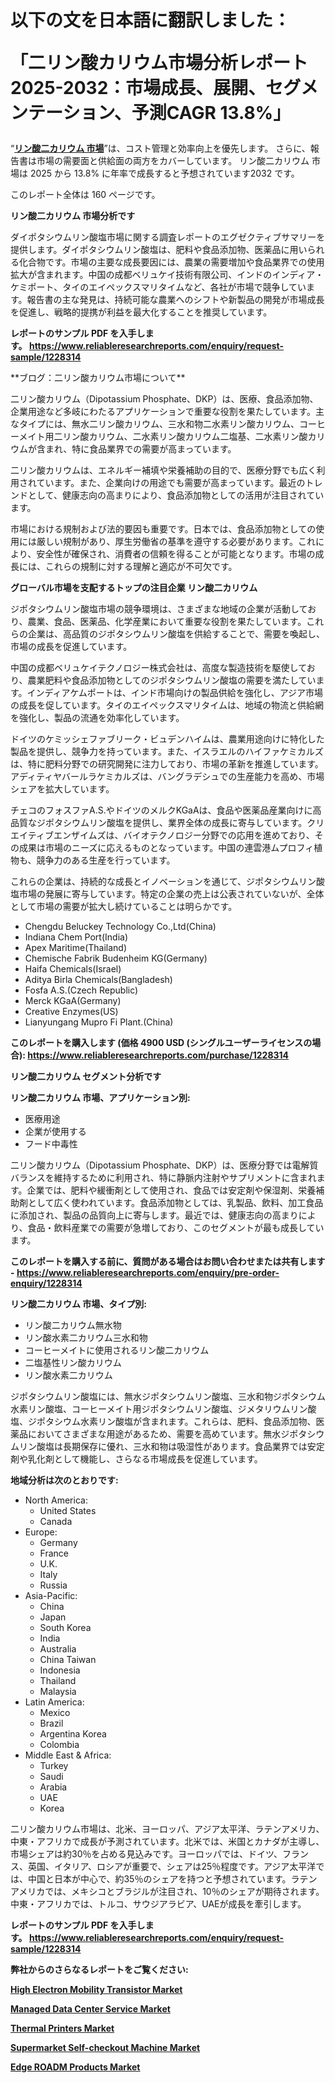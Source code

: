 <p><h1>以下の文を日本語に翻訳しました：

「二リン酸カリウム市場分析レポート 2025-2032：市場成長、展開、セグメンテーション、予測CAGR 13.8%」</h1></p><p>&ldquo;<strong><a href="https://www.reliableresearchreports.com/dipotassium-phosphate-r1228314?utm_campaign=107&utm_medium=9&utm_source=Github&utm_content=ia&utm_term=12012025&utm_id=dipotassium-phosphate">リン酸二カリウム 市場</a></strong>&rdquo;は、コスト管理と効率向上を優先します。 さらに、報告書は市場の需要面と供給面の両方をカバーしています。 リン酸二カリウム 市場は 2025 から 13.8% に年率で成長すると予想されています2032 です。</p>
<p>このレポート全体は 160 ページです。</p>
<p><strong>リン酸二カリウム 市場分析です</strong></p>
<p><p>ダイポタシウムリン酸塩市場に関する調査レポートのエグゼクティブサマリーを提供します。ダイポタシウムリン酸塩は、肥料や食品添加物、医薬品に用いられる化合物です。市場の主要な成長要因には、農業の需要増加や食品業界での使用拡大が含まれます。中国の成都ベリュケイ技術有限公司、インドのインディア・ケミポート、タイのエイペックスマリタイムなど、各社が市場で競争しています。報告書の主な発見は、持続可能な農業へのシフトや新製品の開発が市場成長を促進し、戦略的提携が利益を最大化することを推奨しています。</p></p>
<p><strong>レポートのサンプル PDF を入手します。&nbsp;<a href="https://www.reliableresearchreports.com/enquiry/request-sample/1228314?utm_campaign=107&utm_medium=9&utm_source=Github&utm_content=ia&utm_term=12012025&utm_id=dipotassium-phosphate">https://www.reliableresearchreports.com/enquiry/request-sample/1228314</a></strong></p>
<p><p>**ブログ：二リン酸カリウム市場について**</p><p>二リン酸カリウム（Dipotassium Phosphate、DKP）は、医療、食品添加物、企業用途など多岐にわたるアプリケーションで重要な役割を果たしています。主なタイプには、無水二リン酸カリウム、三水和物二水素リン酸カリウム、コーヒーメイト用二リン酸カリウム、二水素リン酸カリウム二塩基、二水素リン酸カリウムが含まれ、特に食品業界での需要が高まっています。</p><p>二リン酸カリウムは、エネルギー補填や栄養補助の目的で、医療分野でも広く利用されています。また、企業向けの用途でも需要が高まっています。最近のトレンドとして、健康志向の高まりにより、食品添加物としての活用が注目されています。</p><p>市場における規制および法的要因も重要です。日本では、食品添加物としての使用には厳しい規制があり、厚生労働省の基準を遵守する必要があります。これにより、安全性が確保され、消費者の信頼を得ることが可能となります。市場の成長には、これらの規制に対する理解と適応が不可欠です。</p></p>
<p><strong>グローバル市場を支配するトップの注目企業 リン酸二カリウム</strong></p>
<p><p>ジポタシウムリン酸塩市場の競争環境は、さまざまな地域の企業が活動しており、農業、食品、医薬品、化学産業において重要な役割を果たしています。これらの企業は、高品質のジポタシウムリン酸塩を供給することで、需要を喚起し、市場の成長を促進しています。</p><p>中国の成都ベリュケイテクノロジー株式会社は、高度な製造技術を駆使しており、農業肥料や食品添加物としてのジポタシウムリン酸塩の需要を満たしています。インディアケムポートは、インド市場向けの製品供給を強化し、アジア市場の成長を促しています。タイのエイペックスマリタイムは、地域の物流と供給網を強化し、製品の流通を効率化しています。</p><p>ドイツのケミッシェファブリーク・ビュデンハイムは、農業用途向けに特化した製品を提供し、競争力を持っています。また、イスラエルのハイファケミカルズは、特に肥料分野での研究開発に注力しており、市場の革新を推進しています。アディティヤバールラケミカルズは、バングラデシュでの生産能力を高め、市場シェアを拡大しています。</p><p>チェコのフォスファA.S.やドイツのメルクKGaAは、食品や医薬品産業向けに高品質なジポタシウムリン酸塩を提供し、業界全体の成長に寄与しています。クリエイティブエンザイムズは、バイオテクノロジー分野での応用を進めており、その成果は市場のニーズに応えるものとなっています。中国の連雲港ムプロフィ植物も、競争力のある生産を行っています。</p><p>これらの企業は、持続的な成長とイノベーションを通じて、ジポタシウムリン酸塩市場の発展に寄与しています。特定の企業の売上は公表されていないが、全体として市場の需要が拡大し続けていることは明らかです。</p></p>
<p><ul><li>Chengdu Beluckey Technology Co.,Ltd(China)</li><li>Indiana Chem Port(India)</li><li>Apex Maritime(Thailand)</li><li>Chemische Fabrik Budenheim KG(Germany)</li><li>Haifa Chemicals(Israel)</li><li>Aditya Birla Chemicals(Bangladesh)</li><li>Fosfa A.S.(Czech Republic)</li><li>Merck KGaA(Germany)</li><li>Creative Enzymes(US)</li><li>Lianyungang Mupro Fi Plant.(China)</li></ul></p>
<p><strong>このレポートを購入します (価格 4900 USD (シングルユーザーライセンスの場合):&nbsp;<a href="https://www.reliableresearchreports.com/purchase/1228314?utm_campaign=107&utm_medium=9&utm_source=Github&utm_content=ia&utm_term=12012025&utm_id=dipotassium-phosphate">https://www.reliableresearchreports.com/purchase/1228314</a></strong></p>
<p><strong>リン酸二カリウム セグメント分析です</strong></p>
<p><strong>リン酸二カリウム 市場、アプリケーション別:</strong></p>
<p><ul><li>医療用途</li><li>企業が使用する</li><li>フード中毒性</li></ul></p>
<p><p>二リン酸カリウム（Dipotassium Phosphate、DKP）は、医療分野では電解質バランスを維持するために利用され、特に静脈内注射やサプリメントに含まれます。企業では、肥料や緩衝剤として使用され、食品では安定剤や保湿剤、栄養補助剤として広く使われています。食品添加物としては、乳製品、飲料、加工食品に添加され、製品の品質向上に寄与します。最近では、健康志向の高まりにより、食品・飲料産業での需要が急増しており、このセグメントが最も成長しています。</p></p>
<p><strong>このレポートを購入する前に、質問がある場合はお問い合わせまたは共有します - <a href="https://www.reliableresearchreports.com/enquiry/pre-order-enquiry/1228314?utm_campaign=107&utm_medium=9&utm_source=Github&utm_content=ia&utm_term=12012025&utm_id=dipotassium-phosphate">https://www.reliableresearchreports.com/enquiry/pre-order-enquiry/1228314</a></strong></p>
<p><strong>リン酸二カリウム 市場、タイプ別:</strong></p>
<p><ul><li>リン酸二カリウム無水物</li><li>リン酸水素二カリウム三水和物</li><li>コーヒーメイトに使用されるリン酸二カリウム</li><li>二塩基性リン酸カリウム</li><li>リン酸水素二カリウム</li></ul></p>
<p><p>ジポタシウムリン酸塩には、無水ジポタシウムリン酸塩、三水和物ジポタシウム水素リン酸塩、コーヒーメイト用ジポタシウムリン酸塩、ジメタリウムリン酸塩、ジポタシウム水素リン酸塩が含まれます。これらは、肥料、食品添加物、医薬品においてさまざまな用途があるため、需要を高めています。無水ジポタシウムリン酸塩は長期保存に優れ、三水和物は吸湿性があります。食品業界では安定剤や乳化剤として機能し、さらなる市場成長を促進しています。</p></p>
<p><strong>地域分析は次のとおりです:</strong></p>
<p><ul>
    <li>
        North America:
        <ul>
            <li>United States</li>
            <li>Canada</li>
        </ul>
    </li>
    <li>
        Europe:
        <ul>
            <li>Germany</li>
            <li>France</li>
            <li>U.K.</li>
            <li>Italy</li>
            <li>Russia</li>
        </ul>
    </li>
    <li>
        Asia-Pacific:
        <ul>
            <li>China</li>
            <li>Japan</li>
            <li>South Korea</li>
            <li>India</li>
            <li>Australia</li>
            <li>China Taiwan</li>
            <li>Indonesia</li>
            <li>Thailand</li>
            <li>Malaysia</li>
        </ul>
    </li>
    <li>
        Latin America:
        <ul>
            <li>Mexico</li>
            <li>Brazil</li>
            <li>Argentina Korea</li>
            <li>Colombia</li>
        </ul>
    </li>
    <li>
        Middle East & Africa:
        <ul>
            <li>Turkey</li>
            <li>Saudi</li>
            <li>Arabia</li>
            <li>UAE</li>
            <li>Korea</li>
        </ul>
    </li>
    </ul></p>
<p><p>二リン酸カリウム市場は、北米、ヨーロッパ、アジア太平洋、ラテンアメリカ、中東・アフリカで成長が予測されています。北米では、米国とカナダが主導し、市場シェアは約30％を占める見込みです。ヨーロッパでは、ドイツ、フランス、英国、イタリア、ロシアが重要で、シェアは25％程度です。アジア太平洋では、中国と日本が中心で、約35％のシェアを持つと予想されています。ラテンアメリカでは、メキシコとブラジルが注目され、10％のシェアが期待されます。中東・アフリカでは、トルコ、サウジアラビア、UAEが成長を牽引します。</p></p>
<p><strong>レポートのサンプル PDF を入手します。&nbsp;<a href="https://www.reliableresearchreports.com/enquiry/request-sample/1228314?utm_campaign=107&utm_medium=9&utm_source=Github&utm_content=ia&utm_term=12012025&utm_id=dipotassium-phosphate">https://www.reliableresearchreports.com/enquiry/request-sample/1228314</a></strong></p>
<p><strong></strong></p>
<p><strong></strong></p>
<p><strong></strong></p>
<p><strong></strong></p>
<p><strong>弊社からのさらなるレポートをご覧ください:</strong></p>
<p><strong><p><a href="https://github.com/luckyshygirl/Market-Research-Report-List-7/blob/main/high-electron-mobility-transistor-market.md?utm_campaign=107&utm_medium=9&utm_source=Github&utm_content=ia&utm_term=12012025&utm_id=dipotassium-phosphate">High Electron Mobility Transistor Market</a></p><p><a href="https://github.com/petbigbeepjn/Market-Research-Report-List-1/blob/main/managed-data-center-service-market.md?utm_campaign=107&utm_medium=9&utm_source=Github&utm_content=ia&utm_term=12012025&utm_id=dipotassium-phosphate">Managed Data Center Service Market</a></p><p><a href="https://github.com/dmitriyvo6rog/Market-Research-Report-List-1/blob/main/thermal-printers-market.md?utm_campaign=107&utm_medium=9&utm_source=Github&utm_content=ia&utm_term=12012025&utm_id=dipotassium-phosphate">Thermal Printers Market</a></p><p><a href="https://github.com/risingtrista99259/Market-Research-Report-List-1/blob/main/supermarket-self-checkout-machine-market.md?utm_campaign=107&utm_medium=9&utm_source=Github&utm_content=ia&utm_term=12012025&utm_id=dipotassium-phosphate">Supermarket Self-checkout Machine Market</a></p><p><a href="https://github.com/birnbaumbulah0/Market-Research-Report-List-1/blob/main/edge-roadm-products-market.md?utm_campaign=107&utm_medium=9&utm_source=Github&utm_content=ia&utm_term=12012025&utm_id=dipotassium-phosphate">Edge ROADM Products Market</a></p></strong></p>